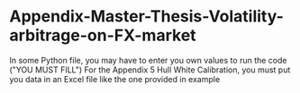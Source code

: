# Appendix-Master-Thesis-Volatility-arbitrage-on-FX-market

In some Python file, you may have to enter you own values to run the code ("YOU MUST FILL")
For the Appendix 5 Hull White Calibration, you must put you data in an Excel file like the one provided in example 
